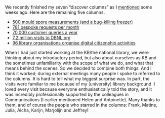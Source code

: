 We recently finished my seven “discover columns” as I [mentioned](https://wvanwezenbeek.github.io/blogs/2024/10/23/Giving-CRediTs.html) some weeks ago. Here are the remaining five columns. 

- [500 mould spore measurements (and a bug-killing freezer)](https://www.kb.nl/en/blogs/wilma-discovers-500-mould-spore-measurements-and-bug-killing-freezer)
- [781 bespoke requests per month](https://www.kb.nl/en/blogs/wilma-discovers-781-bespoke-requests-month)
- [70,000 customer queries a year](https://www.kb.nl/en/blogs/wilma-discovers-70000-customer-queries-year)
- [7.2 million visits to DBNL.org](https://www.kb.nl/en/blogs/wilma-discovers-72-million-visits-dbnlorg)
- [96 library organisations organise digital citizenship activities](https://www.kb.nl/en/blogs/wilma-discovers-96-library-organisations-organise-digital-citizenship-activities)
 
When I had just started working at the KB/the national library, we were thinking about my introductory period, but also about ourselves as KB and the sometimes unfamiliarity with the scope of what we do, and what that means behind the scenes. So we decided  to combine both things. And I think it worked; during external meetings many people I spoke to referred to the columns. It is hard to tell what my biggest surprise was. In part, the visits were familiar to me because of my (university) library background. I loved every visit because everyone enthusiastically told the story, and it was incredibly professionally supported by the colleagues in Communications (I earlier mentioned Helen and Antoinette). Many thanks to them, and of course the people who starred in the columns: Frank, Matine, Julia, Aicha, Karijn, Marjolijn and Jeffrey! 

<figure>
<img src="/images/WilmaatKB-2024.jpg” />
<figcaption>There is a first time for everything: getting the ordered books from our closed stacks.</figcaption>
</figure>


